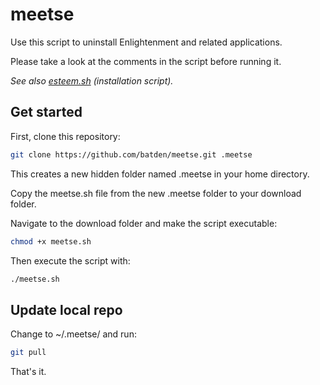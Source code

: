 # meetse

Use this script to uninstall Enlightenment and related applications.

Please take a look at the comments in the script before running it.

*See also [esteem.sh](https://github.com/batden/esteem) (installation script).*

## Get started

First, clone this repository:

```bash
git clone https://github.com/batden/meetse.git .meetse
```

This creates a new hidden folder named .meetse in your home directory.

Copy the meetse.sh file from the new .meetse folder to your download folder.

Navigate to the download folder and make the script executable:

```bash
chmod +x meetse.sh
```

Then execute the script with:

```bash
./meetse.sh
```

## Update local repo

Change to ~/.meetse/ and run:

```bash
git pull
```

That's it.
